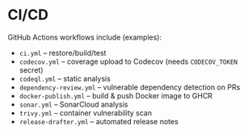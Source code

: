# CI/CD

GitHub Actions workflows include (examples):
- `ci.yml` – restore/build/test
- `codecov.yml` – coverage upload to Codecov (needs `CODECOV_TOKEN` secret)
- `codeql.yml` – static analysis
- `dependency-review.yml` – vulnerable dependency detection on PRs
- `docker-publish.yml` – build & push Docker image to GHCR
- `sonar.yml` – SonarCloud analysis
- `trivy.yml` – container vulnerability scan
- `release-drafter.yml` – automated release notes

